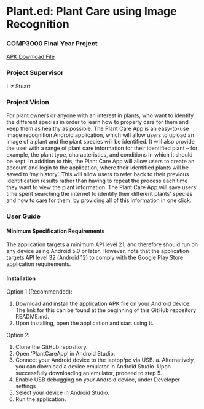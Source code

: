 # Plant.ed: Plant Care using Image Recognition
### COMP3000 Final Year Project
[APK Download File](https://drive.google.com/file/d/1SqKg105NSfLQyjUIsNTBIH_clAYQQedc/view?usp=share_link)

### Project Supervisor
Liz Stuart

### Project Vision
For plant owners or anyone with an interest in plants, who want to identify the different species in order to learn how to properly care for them and keep them as healthy as possible. The Plant Care App is an easy-to-use image recognition Android application, which will allow users to upload an image of a plant and the plant species will be identified. It will also provide the user with a range of plant care information for their identified plant – for example, the plant type, characteristics, and conditions in which it should be kept. In addition to this, the Plant Care App will allow users to create an account and login to the application, where their identified plants will be saved to ‘my history’. This will allow users to refer back to their previous identification results rather than having to repeat the process each time they want to view the plant information. The Plant Care App will save users’ time spent searching the internet to identify their different plants' species and how to care for them, by providing all of this information in one click.

### User Guide
#### Minimum Specification Requirements
The application targets a minimum API level 21, and therefore should run on any device using Android 5.0 or later. However, note that the application targets API level 32 (Android 12) to comply with the Google Play Store application requirements. 

#### Installation
Option 1 (Recommended):
1.	Download and install the application APK file on your Android device. The link for this can be found at the beginning of this GitHub repository README.md.
2.	Upon installing, open the application and start using it.

Option 2:
1.	Clone the GitHub repository. 
2.	Open ‘PlantCareApp’ in Android Studio.
3.	Connect your Android device to the laptop/pc via USB.
a.	Alternatively, you can download a device emulator in Android Studio. Upon successfully downloading an emulator, proceed to step 5.
4.	Enable USB debugging on your Android device, under Developer settings.
5.	Select your device in Android Studio.
6.	Run the application.


